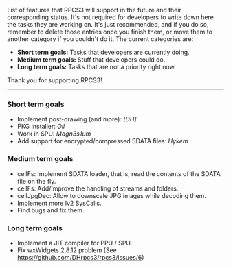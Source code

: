 List of features that RPCS3 will support in the future and their corresponding status. It's not required for developers to write down here the tasks they are working on. It's just recommended, and if you do so, remember to delete those entries once you finish them, or move them to another category if you couldn't do it. The current categories are:
* **Short term goals:** Tasks that developers are currently doing.
* **Medium term goals:** Stuff that developers could do.
* **Long term goals:** Tasks that are not a priority right now.

Thank you for supporting RPCS3!

***
### Short term goals
* Implement post-drawing (and more): _[DH]_
* PKG Installer: _Oil_
* Work in SPU: _Magn3s1um_
* Add support for encrypted/compressed SDATA files: _Hykem_


### Medium term goals
* cellFs: Implement SDATA loader, that is, read the contents of the SDATA file on the fly.
* cellFs: Add/Improve the handling of streams and folders.
* cellJpgDec: Allow to downscale JPG images while decoding them.
* Implement more lv2 SysCalls.
* Find bugs and fix them.


### Long term goals
* Implement a JIT compiler for PPU / SPU.
* Fix wxWidgets 2.8.12 problem (See https://github.com/DHrpcs3/rpcs3/issues/6)